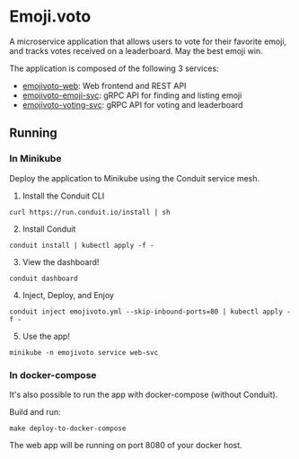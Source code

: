 # Emoji.voto

A microservice application that allows users to vote for their favorite emoji,
and tracks votes received on a leaderboard. May the best emoji win.

The application is composed of the following 3 services:

* [emojivoto-web](emojivoto-web/): Web frontend and REST API
* [emojivoto-emoji-svc](emojivoto-emoji-svc/): gRPC API for finding and listing emoji
* [emojivoto-voting-svc](emojivoto-voting-svc/): gRPC API for voting and leaderboard

## Running

### In Minikube

Deploy the application to Minikube using the Conduit service mesh.

1. Install the Conduit CLI

```
curl https://run.conduit.io/install | sh
```

2. Install Conduit

```
conduit install | kubectl apply -f -
```

3. View the dashboard!

```
conduit dashboard
```

4. Inject, Deploy, and Enjoy

```
conduit inject emojivoto.yml --skip-inbound-ports=80 | kubectl apply -f -
```

5. Use the app!

```
minikube -n emojivoto service web-svc
```

### In docker-compose

It's also possible to run the app with docker-compose (without Conduit).

Build and run:

```
make deploy-to-docker-compose
```

The web app will be running on port 8080 of your docker host.
